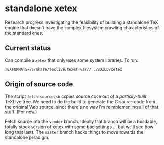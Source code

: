 standalone xetex
================

Research progress investigating the feasibility of building a standalone TeX
engine that doesn't have the complex filesystem crawling characteristics of
the standard ones.


Current status
--------------

Can compile a `xetex` that only uses some system libraries. To run:

```
TEXFORMATS=/a/share/texlive/texmf-var// ./BUILD/xetex
```


Origin of source code
---------------------

The script `fetch-source.sh` copies source code out of a *partially-built*
TeXLive tree. We need to do the build to generate the C source code from the
original Web source, since there's no way I'm reimplementing all of that
stuff. (For now.)

Fetch source into the `vendor` branch. Ideally that branch will be a
buildable, totally stock version of xetex with some bad settings ... but we'll
see how long that lasts. The `master` branch hacks things to move towards the
standalone paradigm.

